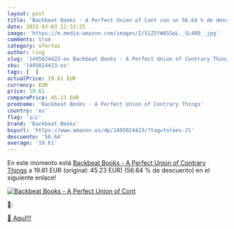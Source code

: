```yaml
---
layout: post
title: 'Backbeat Books - A Perfect Union of Cont con un 56.64 % de descuento'
date: 2021-03-03 12:33:25
image: 'https://m.media-amazon.com/images/I/51Z5YW655pL._SL400_.jpg'
comments: true
category: ofertas
author: ring
slug: '1495024423-es Backbeat Books - A Perfect Union of Contrary Things'
sku: '1495024423-es'
tags: [  ]
actualPrice: 19.61 EUR
currency: EUR
price: 19.61
comparePrice: 45.23 EUR
prodname: 'Backbeat Books - A Perfect Union of Contrary Things'
country: 'es'
flag: '🇪🇸'
brand: 'Backbeat Books'
buyurl: 'https://www.amazon.es/dp/1495024423/?tag=tolees-21'
descuento: '56.64'
average: '19.61'
---
```


En este momento está [Backbeat Books - A Perfect Union of Contrary Things](https://www.amazon.es/dp/1495024423/?tag=tolees-21) a 19.61 EUR (original: 45.23 EUR) (56.64 %  de descuento) en el siguiente enlace!

[![Backbeat Books - A Perfect Union of Cont](https://m.media-amazon.com/images/I/51Z5YW655pL._SL400_.jpg)](https://www.amazon.es/dp/1495024423/?tag=tolees-21)

🔎:


[🛒 Aquí!!!](https://www.amazon.es/dp/1495024423/?tag=tolees-21)
